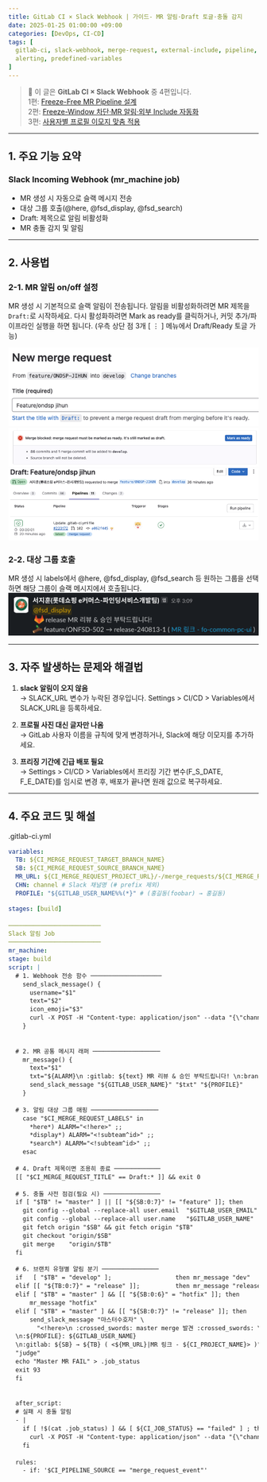 ```yaml
---
title: GitLab CI × Slack Webhook | 가이드- MR 알림·Draft 토글·충돌 감지
date: 2025-01-25 01:00:00 +09:00
categories: [DevOps, CI-CD]
tags: [
  gitlab-ci, slack-webhook, merge-request, external-include, pipeline, bash,
  alerting, predefined-variables
]
---
```


> 📌 이 글은 **GitLab CI × Slack Webhook** 중 4편입니다.  
> 1편: [Freeze-Free MR Pipeline 설계](/posts/gitlab_ci_0)  
> 2편: [Freeze-Window 차단·MR 알림·외부 Include 자동화](/posts/gitlab_ci_1)  
> 3편: [사용자별 프로필 이모지 맞춤 적용](/posts/gitlab_ci_2)  

---

## 1. 주요 기능 요약

### Slack Incoming Webhook (mr_machine job)
- MR 생성 시 자동으로 슬랙 메시지 전송
- 대상 그룹 호출(@here, @fsd_display, @fsd_search)
- Draft: 제목으로 알림 비활성화
- MR 충돌 감지 및 알림

---

## 2. 사용법

### 2-1. MR 알림 on/off 설정
MR 생성 시 기본적으로 슬랙 알림이 전송됩니다. 알림을 비활성화하려면 MR 제목을 `Draft:`로 시작하세요.
다시 활성화하려면 Mark as ready를 클릭하거나, 커밋 추가/파이프라인 실행을 하면 됩니다. (우측 상단 점 3개 [ ⋮ ] 메뉴에서 Draft/Ready 토글 가능)

![MR 알림 on/off](/assets/img/2025-01-25/2025-01-25-gitlab_ci_2024_1.png)
![MR 알림 Draft 예시](/assets/img/2025-01-25/2025-01-25-gitlab_ci_2024_2.png)
![MR 알림 Ready 예시](/assets/img/2025-01-25/2025-01-25-gitlab_ci_2024_3.png)

### 2-2. 대상 그룹 호출
MR 생성 시 labels에서 @here, @fsd_display, @fsd_search 등 원하는 그룹을 선택하면 해당 그룹이 슬랙 메시지에서 호출됩니다.
![대상 그룹 호출 예시2](/assets/img/2025-01-25/2025-01-25-gitlab_ci_2024_4.png)

---

## 3. 자주 발생하는 문제와 해결법

1. **slack 알림이 오지 않음**  
→ SLACK_URL 변수가 누락된 경우입니다. Settings > CI/CD > Variables에서 SLACK_URL을 등록하세요.

1. **프로필 사진 대신 글자만 나옴**  
→ GitLab 사용자 이름을 규칙에 맞게 변경하거나, Slack에 해당 이모지를 추가하세요.

1. **프리징 기간에 긴급 배포 필요**  
→ Settings > CI/CD > Variables에서 프리징 기간 변수(F_S_DATE, F_E_DATE)를 임시로 변경 후, 배포가 끝나면 원래 값으로 복구하세요.

---

## 4. 주요 코드 및 해설


.gitlab-ci.yml
```yaml
variables:
  TB: ${CI_MERGE_REQUEST_TARGET_BRANCH_NAME}
  SB: ${CI_MERGE_REQUEST_SOURCE_BRANCH_NAME}
  MR_URL: ${CI_MERGE_REQUEST_PROJECT_URL}/-/merge_requests/${CI_MERGE_REQUEST_IID}
  CHN: channel # Slack 채널명 (# prefix 제외)
  PROFILE: "${GITLAB_USER_NAME%%(*}" # (홍길동(foobar) → 홍길동)
```

```yaml
stages: [build]

──────────────────────────
Slack 알림 Job
──────────────────────────
mr_machine:
stage: build
script: |
  # 1. Webhook 전송 함수 ────────────────────
    send_slack_message() {
      username="$1"
      text="$2"
      icon_emoji="$3"
      curl -X POST -H "Content-type: application/json" --data "{\"channel\": \"#${CHN}\", \"username\": \"${username}\", \"text\":\"${text}\", \"icon_emoji\": \":${icon_emoji}:\" }" $SLACK_URL
    }


  # 2. MR 공통 메시지 래퍼 ───────────────────
    mr_message() {
      text="$1"
      txt="${ALARM}\n :gitlab: ${text} MR 리뷰 & 승인 부탁드립니다! \n:branch: ${SB} → ${TB} ( <${MR_URL}|MR 링크 - ${CI_PROJECT_NAME}> )"
      send_slack_message "${GITLAB_USER_NAME}" "$txt" "${PROFILE}"
    }

  # 3. 알림 대상 그룹 매핑 ───────────────────
    case "$CI_MERGE_REQUEST_LABELS" in
      *here*) ALARM="<!here>" ;;
      *display*) ALARM="<!subteam^id>" ;;
      *search*) ALARM="<!subteam^id>" ;;
    esac

  # 4. Draft 제목이면 조용히 종료 ─────────────
  [[ "$CI_MERGE_REQUEST_TITLE" == Draft:* ]] && exit 0

  # 5. 충돌 사전 점검(필요 시) ────────────────
  if [ "$TB" != "master" ] || [[ "${SB:0:7}" != "feature" ]]; then
    git config --global --replace-all user.email  "$GITLAB_USER_EMAIL"
    git config --global --replace-all user.name   "$GITLAB_USER_NAME"
    git fetch origin "$SB" && git fetch origin "$TB"
    git checkout "origin/$SB"
    git merge    "origin/$TB"
  fi

  # 6. 브랜치 유형별 알림 분기 ────────────────
  if   [ "$TB" = "develop" ];                  then mr_message "dev"
  elif [[ "${TB:0:7}" = "release" ]];          then mr_message "release"
  elif [ "$TB" = "master" ] && [[ "${SB:0:6}" = "hotfix" ]]; then
      mr_message "hotfix"
  elif [ "$TB" = "master" ] && [[ "${SB:0:7}" != "release" ]]; then
      send_slack_message "마스터수호자" \
        "<!here>\n :crossed_swords: master merge 발견 :crossed_swords: \
  \n:${PROFILE}: ${GITLAB_USER_NAME}
  \n:gitlab: ${SB} → ${TB} ( <${MR_URL}|MR 링크 - ${CI_PROJECT_NAME}> )"
  "judge"
  echo "Master MR FAIL" > .job_status
  exit 93
  fi


  after_script:
  # 실패 시 충돌 알림
  - |
    if [ !$(cat .job_status) ] && [ ${CI_JOB_STATUS} == "failed" ] ; then
      curl -X POST -H "Content-type: application/json" --data "{\"channel\": \"#channel\", \"username\": \"${GITLAB_USER_NAME}\", \"text\":\" :branch: 충돌 발생 :broken_branch:\n:폭발: ${SB} → ${TB} ( <${MR_URL}|MR 링크 - ${CI_PROJECT_NAME}> ) \", \"icon_emoji\": \":${GITLAB_USER_NAME%%(*}:\" }" $SLACK_URL
    fi

  rules:
    - if: '$CI_PIPELINE_SOURCE == "merge_request_event"'
```